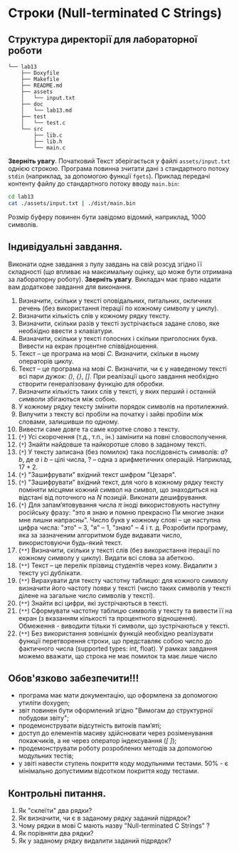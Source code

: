 # Строки (Null-terminated C Strings)

## Структура директорії для лабораторної роботи

```
└── lab13
    ├── Doxyfile
    ├── Makefile
    ├── README.md
    ├── assets
    │   └── input.txt
    ├── doc
    │   └── lab13.md
    ├── test
    │   └── test.c
    └── src
        ├── lib.c
        ├── lib.h
        └── main.c
```


**Зверніть увагу**. Початковий Текст зберігається у файлі `assets/input.txt` однією строкою. Програма повинна зчитати дані з стандартного потоку `stdin` (наприклад, за допомогою функції `fgets`). Приклад передачі контенту файлу до стандартного потоку вводу `main.bin`:

```sh
cd lab13
cat ./assets/input.txt | ./dist/main.bin
```

Розмір буферу повинен бути завідомо відомий, наприклад, 1000 символів.

## Індивідуальні завдання.

Виконати одне завдання з пулу завдань на свій розсуд згідно її складності (що впливає на максимальну оцінку, що може бути отримана за лабораторну роботу). **Зверніть увагу**. Викладач має право надати вам додаткове завдання для виконання.

1.	Визначити, скільки у тексті оповідальних, питальних, окличних речень (без використання ітерації по кожному символу у циклу).
2.	Визначити кількість слів у кожному рядку тексту. 
3.	Визначити, скільки разів у тексті зустрічається задане слово, яке необхідно ввести з клавіатури. 
4.	Визначити, скільки у тексті голосних і скільки приголосних букв. Вивести на екран процентне співвідношення.
5.	Текст – це програма на мові *C*. Визначити, скільки в ньому операторів циклу.
6.	Текст – це програма на мові *C*. Визначити, чи є у наведеному тексті всі пари дужок: *()*, *{}*, *[]*. При реалізації цього завдання необхідно створити генералізовану функцію для обробки.
7.	Визначити кількість таких слів у тексті, у яких перший і останній символи збігаються між собою.
8.	У кожному рядку тексту змінити порядок символів на протилежний.
9.  Вилучити з тексту всі пробіли на початку і зайві пробіли між словами, залишивши по одному.
10. Вивести саме довге та саме коротке слово з тексту.
9.	(`*`) Усі скорочення (т.д., т.п., ін.) замінити на повні словосполучення.
10.	(`*`) Знайти найдовше та найкоротше слово в заданому тексті.
11.	(`*`) У тексту записана (без помилок) така послідовність символів: $a ? b$, де *a* і *b* – цілі числа, $?$ – одна з арифметичних операцій. Наприклад, $17 + 2$.
12.	(`*`) "Зашифрувати" вхідний текст шифром "Цезаря".
13.	(`*`) "Зашифрувати" вхідний текст, для чого в кожному рядку тексту поміняти місцями кожний символ на символ, що знаходиться на відстані від поточного на *N* позицій. Виконати дешифрування. 
14.	(`*`) Для запам’ятовування числа $π$ іноді використовують наступну російську фразу: "это я знаю и помню прекрасно Пи многие знаки мне лишни напрасны". Число букв у кожному слові – це наступна цифра числа: "это" – 3, "я" – 1, "знаю" – 4 і т. д. Розробити програму, яка за зазначеним алгоритмом буде видавати число, використовуючи будь-який текст.
15.	(`**`) Визначити, скільки у тексті слів (без використання ітерації по кожному символу у циклу). Видати всі слова за абеткою.
16.	(`**`) Текст – це перелік прізвищ студентів через кому. Видалити з тексту усі дублікати. 
17.	(`**`) Вирахувати для тексту частотну таблицю: для кожного символу визначити його частоту появи у тексті (число таких символів у тексті ділене на загальне число символів у тексті).
18.	(`**`) Знайти всі цифри, які зустрічаються в тексті.
19. (`**`) Сформувати частотну таблицю символів у тексту та вивести її на екран (з вказанням кількості та процентного відношення). Обмеження - виводити тільки ті символи, що зустрічаються у тексті.
20. (`**`) Без використання зовнішніх функцій необхідно реалізувати функції перетворення строки, що представляє собою число до фактичного числа (supported types: int, float). У рамках завдання можемо вважати, що строка не має помилок та має лише число

## Обов'язково забезпечити!!!

- програма має мати документацію, що оформлена за допомогою утиліти doxygen;
- звіт повинен бути оформлений згідно "Вимогам до структурної побудови звіту";
- продемонструвати відсутність витоків пам’яті;
- доступ до елементів масиву здійснювати через розіменування покажчиків, а не через оператор індексування (*[ ]*);
- продемонструвати роботу розроблених методів за допомогою модульних тестів;
- у звіті навести ступень покриття коду модульними тестами. 50% - є мінімально допустимим відсотком покриття коду тестами.

## Контрольні питання.
1.	Як "склеїти" два рядки?
2.	Як визначити, чи є в заданому рядку заданий підрядок?
3.	Чому рядки в мові C мають назву "Null-terminated C Strings" ?
4.	Як порівняти два рядки?
5.	Як у заданому рядку видалити заданий підрядок?
